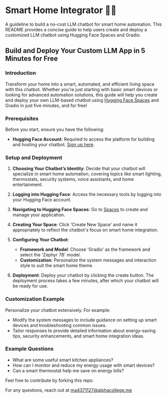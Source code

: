 # Smart Home Integrator 🏡✨
A guideline to build a no-cost LLM chatbot for smart home automation.
This README provides a concise guide to help users create and deploy a customized LLM chatbot using Hugging Face Spaces and Gradio.

## Build and Deploy Your Custom LLM App in 5 Minutes for Free

### Introduction
Transform your home into a smart, automated, and efficient living space with this chatbot. Whether you're just starting with basic smart devices or looking for advanced automation solutions, this guide will help you create and deploy your own LLM-based chatbot using [Hugging Face Spaces](https://huggingface.co/spaces) and Gradio in just five minutes, and for free!

### Prerequisites
Before you start, ensure you have the following:
- **Hugging Face Account**: Required to access the platform for building and hosting your chatbot. [Sign up here](https://huggingface.co/join).

### Setup and Deployment
1. **Choosing Your Chatbot’s Identity**: Decide that your chatbot will specialize in smart home automation, covering topics like smart lighting, thermostats, security systems, voice assistants, and home entertainment.

2. **Logging into Hugging Face**: Access the necessary tools by logging into your Hugging Face account.

3. **Navigating to Hugging Face Spaces**: Go to [Spaces](https://huggingface.co/spaces) to create and manage your application.

4. **Creating Your Space**: Click 'Create New Space' and name it appropriately to reflect the chatbot's focus on smart home integration.

5. **Configuring Your Chatbot**:
   - **Framework and Model**: Choose 'Gradio' as the framework and select the 'Zephyr 7B' model.
   - **Customization**: Personalize the system messages and interaction style to suit the smart home theme.

6. **Deployment**: Deploy your chatbot by clicking the create button. The deployment process takes a few minutes, after which your chatbot will be ready for use.

### Customization Example
Personalize your chatbot extensively. For example:
- Modify the system messages to include guidance on setting up smart devices and troubleshooting common issues.
- Tailor responses to provide detailed information about energy-saving tips, security enhancements, and smart home integration ideas.

### Example Questions
- What are some useful smart kitchen appliances?
- How can I monitor and reduce my energy usage with smart devices?
- Can a smart thermostat help me save on energy bills?

Feel free to contribute by forking this repo.

For any questions, reach out at ma4371127@alphacollege.me
